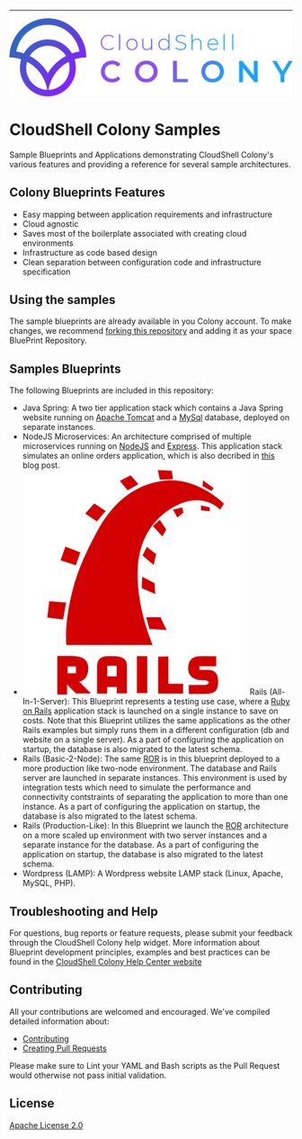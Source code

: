 ---
![logo](logo.png)

# CloudShell Colony Samples

Sample Blueprints and Applications demonstrating CloudShell Colony's various features and providing a reference for several sample architectures.

## Colony Blueprints Features

* Easy mapping between application requirements and infrastructure 
* Cloud agnostic 
* Saves most of the boilerplate associated with creating cloud environments 
* Infrastructure as code based design
* Clean separation between configuration code and infrastructure specification

## Using the samples

The sample blueprints are already available in you Colony account.
To make changes, we recommend [forking this repository](https://github.com/cloudshell-colony/samples/fork) and adding it as your space BluePrint Repository.

## Samples Blueprints

The following Blueprints are included in this repository:
* Java Spring: A two tier application stack which contains a Java Spring website running on [Apache Tomcat](http://tomcat.apache.org/) and a [MySql](https://www.mysql.com/) database, deployed on separate instances.  
* NodeJS Microservices: An architecture comprised of multiple microservices running on [NodeJS](https://nodejs.org/) and [Express](https://expressjs.com/). This application stack simulates an online orders application, which is also decribed in [this](https://medium.com/quali-techblog/my-journey-into-microservices-with-kubernetes-b4c59f9adb83) blog post. 
* ![logo](/images/rails.png) Rails (All-In-1-Server): This Blueprint represents a testing use case, where a [Ruby on Rails](https://rubyonrails.org/) application stack is launched on a single instance to save on costs. Note that this Blueprint utilizes the same applications as the other Rails examples but simply runs them in a different configuration (db and website on a single server). As a part of configuring the application on startup, the database is also migrated to the latest schema.
* Rails (Basic-2-Node): The same [ROR](https://rubyonrails.org/) is in this blueprint deployed to a more production like two-node environment. The database and Rails server are launched in separate instances. This environment is used by integration tests which need to simulate the performance and connectivity contstraints of separating the application to more than one instance. As a part of configuring the application on startup, the database is also migrated to the latest schema.
* Rails (Production-Like): In this Blueprint we launch the [ROR](https://rubyonrails.org/) architecture on a more scaled up environment with two server instances and a separate instance for the database. As a part of configuring the application on startup, the database is also migrated to the latest schema.
* Wordpress (LAMP): A Wordpress website LAMP stack (Linux, Apache, MySQL, PHP). 

## Troubleshooting and Help

For questions, bug reports or feature requests, please submit your feedback through the CloudShell Colony help widget.
More information about Blueprint development principles, examples and best practices can be found in the [CloudShell Colony Help Center website](http://colonysupport.quali.com)


## Contributing


All your contributions are welcomed and encouraged.  We've compiled detailed information about:

* [Contributing](.github/contributing.md)
* [Creating Pull Requests](.github/pull_request_template.md)

Please make sure to Lint your YAML and Bash scripts as the Pull Request would otherwise not pass initial validation. 

## License
[Apache License 2.0](https://github.com/QualiSystems/shellfoundry/blob/master/LICENSE)